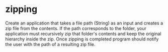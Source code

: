 # zipping
Create an application that takes a file path (String) as an input and creates a zip file from the contents. If the path corresponds to the folder, your application must recursively zip that folder's contents and keep the original hierarchy inside the zip. Once zipping is completed program should notify the user with the path of a resulting zip file. 
